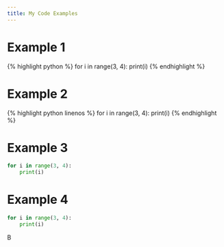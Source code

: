 ```yaml
---
title: My Code Examples
---
```


<h1>Example 1</h1>

{% highlight python %}
for i in range(3, 4):
    print(i)
{% endhighlight %}

<h1>Example 2</h1>

{% highlight python linenos %}
for i in range(3, 4):
    print(i)
{% endhighlight %}


<h1>Example 3</h1>

```python
for i in range(3, 4):
    print(i)
```

<h1>Example 4</h1>

~~~python
for i in range(3, 4):
    print(i)
~~~

B
